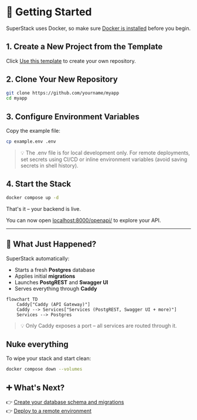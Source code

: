 # 🚀 Getting Started

SuperStack uses Docker, so make sure [Docker is
installed](https://docs.docker.com/get-docker/) before you begin.

## 1. Create a New Project from the Template

Click [Use this template](https://github.com/explodinglabs/superstack/generate) to create your own repository.

## 2. Clone Your New Repository

```sh
git clone https://github.com/yourname/myapp
cd myapp
```

## 3. Configure Environment Variables

Copy the example file:

```sh
cp example.env .env
```

> 💡 The .env file is for local development only. For remote deployments, set
> secrets using CI/CD or inline environment variables (avoid saving secrets in
> shell history).

## 4. Start the Stack

```sh
docker compose up -d
```

That's it – your backend is live.

You can now open [localhost:8000/openapi/](http://localhost:8000/openapi/)
to explore your API.

---

## 🧩 What Just Happened?

SuperStack automatically:

- Starts a fresh **Postgres** database
- Applies initial **migrations**
- Launches **PostgREST** and **Swagger UI**
- Serves everything through **Caddy**

```mermaid
flowchart TD
    Caddy["Caddy (API Gateway)"]
    Caddy --> Services["Services (PostgREST, Swagger UI + more)"]
    Services --> Postgres
```

> 💡 Only Caddy exposes a port – all services are routed through it.

## Nuke everything

To wipe your stack and start clean:

```sh
docker compose down --volumes
```

## ➕ What's Next?

👉 [Create your database schema and migrations](migrations.md)  
👉 [Deploy to a remote environment](deploying.md)
